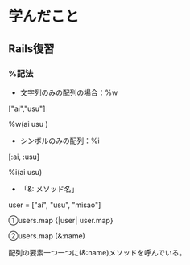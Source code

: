 # 学んだこと
## Rails復習
### %記法
- 文字列のみの配列の場合：%w

["ai","usu"]

%w(ai usu )


- シンボルのみの配列：%i

[:ai, :usu]

%i(ai usu)


- 「&: メソッド名」

user = ["ai", "usu", "misao"]

①users.map {|user| user.map}

②users.map (&:name)

配列の要素一つ一つに(&:name)メソッドを呼んでいる。
